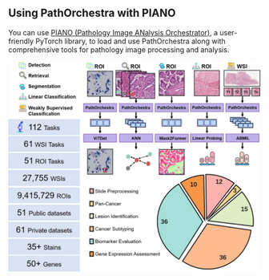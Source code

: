## Using PathOrchestra with PIANO
You can use [PIANO (Pathology Image ANalysis Orchestrator)](https://github.com/WonderLandxD/PIANO/tree/preview), a user-friendly PyTorch library, to load and use PathOrchestra along with comprehensive tools for pathology image processing and analysis.

![PIANO and PathOrchestra](figures/DownsteamStatics.jpg)
